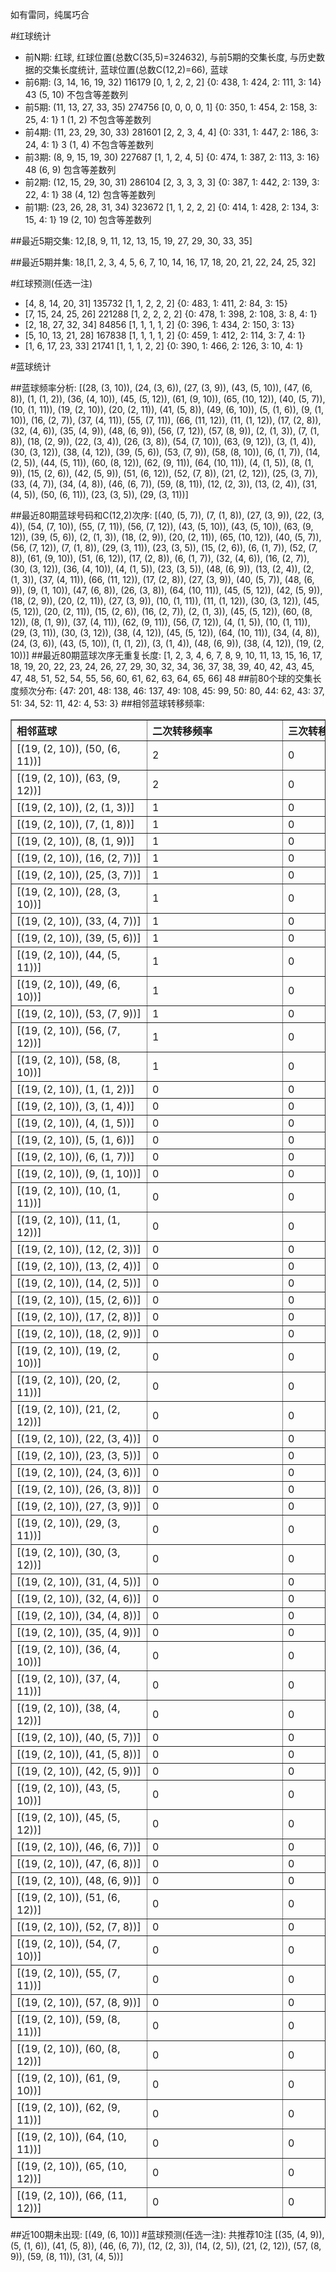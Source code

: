 <!-- 
.. title: 大乐透13132期(2013-11-11)数据分析报告
.. slug: dlott-13132-2013-11-11-report
.. date: 2013-11-12 08:00:00 UTC+08:00
.. tags: Lottery
.. link: 
.. description: 
.. type: text
-->

如有雷同，纯属巧合

<!-- TEASER_END-->

#红球统计

- 前N期: 红球, 红球位置(总数C(35,5)=324632), 与前5期的交集长度, 与历史数据的交集长度统计, 蓝球位置(总数C(12,2)=66), 蓝球
- 前6期: (3, 14, 16, 19, 32) 116179 [0, 1, 2, 2, 2] {0: 438, 1: 424, 2: 111, 3: 14} 43 (5, 10) 不包含等差数列
- 前5期: (11, 13, 27, 33, 35) 274756 [0, 0, 0, 0, 1] {0: 350, 1: 454, 2: 158, 3: 25, 4: 1} 1 (1, 2) 不包含等差数列
- 前4期: (11, 23, 29, 30, 33) 281601 [2, 2, 3, 4, 4] {0: 331, 1: 447, 2: 186, 3: 24, 4: 1} 3 (1, 4) 不包含等差数列
- 前3期: (8, 9, 15, 19, 30) 227687 [1, 1, 2, 4, 5] {0: 474, 1: 387, 2: 113, 3: 16} 48 (6, 9) 包含等差数列
- 前2期: (12, 15, 29, 30, 31) 286104 [2, 3, 3, 3, 3] {0: 387, 1: 442, 2: 139, 3: 22, 4: 1} 38 (4, 12) 包含等差数列
- 前1期: (23, 26, 28, 31, 34) 323672 [1, 1, 2, 2, 2] {0: 414, 1: 428, 2: 134, 3: 15, 4: 1} 19 (2, 10) 包含等差数列

##最近5期交集:
12,[8, 9, 11, 12, 13, 15, 19, 27, 29, 30, 33, 35]

##最近5期并集:
18,[1, 2, 3, 4, 5, 6, 7, 10, 14, 16, 17, 18, 20, 21, 22, 24, 25, 32]

#红球预测(任选一注)

- [4, 8, 14, 20, 31] 135732 [1, 1, 2, 2, 2] {0: 483, 1: 411, 2: 84, 3: 15}
- [7, 15, 24, 25, 26] 221288 [1, 2, 2, 2, 2] {0: 478, 1: 398, 2: 108, 3: 8, 4: 1}
- [2, 18, 27, 32, 34] 84856 [1, 1, 1, 1, 2] {0: 396, 1: 434, 2: 150, 3: 13}
- [5, 10, 13, 21, 28] 167838 [1, 1, 1, 1, 2] {0: 459, 1: 412, 2: 114, 3: 7, 4: 1}
- [1, 6, 17, 23, 33] 21741 [1, 1, 1, 2, 2] {0: 390, 1: 466, 2: 126, 3: 10, 4: 1}

#蓝球统计

##蓝球频率分析:
[(28, (3, 10)), (24, (3, 6)), (27, (3, 9)), (43, (5, 10)), (47, (6, 8)), (1, (1, 2)), (36, (4, 10)), (45, (5, 12)), (61, (9, 10)), (65, (10, 12)), (40, (5, 7)), (10, (1, 11)), (19, (2, 10)), (20, (2, 11)), (41, (5, 8)), (49, (6, 10)), (5, (1, 6)), (9, (1, 10)), (16, (2, 7)), (37, (4, 11)), (55, (7, 11)), (66, (11, 12)), (11, (1, 12)), (17, (2, 8)), (32, (4, 6)), (35, (4, 9)), (48, (6, 9)), (56, (7, 12)), (57, (8, 9)), (2, (1, 3)), (7, (1, 8)), (18, (2, 9)), (22, (3, 4)), (26, (3, 8)), (54, (7, 10)), (63, (9, 12)), (3, (1, 4)), (30, (3, 12)), (38, (4, 12)), (39, (5, 6)), (53, (7, 9)), (58, (8, 10)), (6, (1, 7)), (14, (2, 5)), (44, (5, 11)), (60, (8, 12)), (62, (9, 11)), (64, (10, 11)), (4, (1, 5)), (8, (1, 9)), (15, (2, 6)), (42, (5, 9)), (51, (6, 12)), (52, (7, 8)), (21, (2, 12)), (25, (3, 7)), (33, (4, 7)), (34, (4, 8)), (46, (6, 7)), (59, (8, 11)), (12, (2, 3)), (13, (2, 4)), (31, (4, 5)), (50, (6, 11)), (23, (3, 5)), (29, (3, 11))]

##最近80期蓝球号码和C(12,2)次序:
[(40, (5, 7)), (7, (1, 8)), (27, (3, 9)), (22, (3, 4)), (54, (7, 10)), (55, (7, 11)), (56, (7, 12)), (43, (5, 10)), (43, (5, 10)), (63, (9, 12)), (39, (5, 6)), (2, (1, 3)), (18, (2, 9)), (20, (2, 11)), (65, (10, 12)), (40, (5, 7)), (56, (7, 12)), (7, (1, 8)), (29, (3, 11)), (23, (3, 5)), (15, (2, 6)), (6, (1, 7)), (52, (7, 8)), (61, (9, 10)), (51, (6, 12)), (17, (2, 8)), (6, (1, 7)), (32, (4, 6)), (16, (2, 7)), (30, (3, 12)), (36, (4, 10)), (4, (1, 5)), (23, (3, 5)), (48, (6, 9)), (13, (2, 4)), (2, (1, 3)), (37, (4, 11)), (66, (11, 12)), (17, (2, 8)), (27, (3, 9)), (40, (5, 7)), (48, (6, 9)), (9, (1, 10)), (47, (6, 8)), (26, (3, 8)), (64, (10, 11)), (45, (5, 12)), (42, (5, 9)), (18, (2, 9)), (20, (2, 11)), (27, (3, 9)), (10, (1, 11)), (11, (1, 12)), (30, (3, 12)), (45, (5, 12)), (20, (2, 11)), (15, (2, 6)), (16, (2, 7)), (2, (1, 3)), (45, (5, 12)), (60, (8, 12)), (8, (1, 9)), (37, (4, 11)), (62, (9, 11)), (56, (7, 12)), (4, (1, 5)), (10, (1, 11)), (29, (3, 11)), (30, (3, 12)), (38, (4, 12)), (45, (5, 12)), (64, (10, 11)), (34, (4, 8)), (24, (3, 6)), (43, (5, 10)), (1, (1, 2)), (3, (1, 4)), (48, (6, 9)), (38, (4, 12)), (19, (2, 10))]
##最近80期蓝球次序无重复长度:
[1, 2, 3, 4, 6, 7, 8, 9, 10, 11, 13, 15, 16, 17, 18, 19, 20, 22, 23, 24, 26, 27, 29, 30, 32, 34, 36, 37, 38, 39, 40, 42, 43, 45, 47, 48, 51, 52, 54, 55, 56, 60, 61, 62, 63, 64, 65, 66] 48
##前80个球的交集长度频次分布:
{47: 201, 48: 138, 46: 137, 49: 108, 45: 99, 50: 80, 44: 62, 43: 37, 51: 34, 52: 11, 42: 4, 53: 3}
##相邻蓝球转移频率:
<table border="1" class="table table-striped dataframe">
  <thead>
    <tr style="text-align: left;">
      <th style="min-width: 200px;">相邻蓝球</th>
      <th style="min-width: 200px;">二次转移频率</th>
      <th style="min-width: 200px;">三次转移频率</th>
    </tr>
  </thead>
  <tbody>
    <tr>
      <td>  [(19, (2, 10)), (50, (6, 11))]</td>
      <td> 2</td>
      <td> 0</td>
    </tr>
    <tr>
      <td>  [(19, (2, 10)), (63, (9, 12))]</td>
      <td> 2</td>
      <td> 0</td>
    </tr>
    <tr>
      <td>    [(19, (2, 10)), (2, (1, 3))]</td>
      <td> 1</td>
      <td> 0</td>
    </tr>
    <tr>
      <td>    [(19, (2, 10)), (7, (1, 8))]</td>
      <td> 1</td>
      <td> 0</td>
    </tr>
    <tr>
      <td>    [(19, (2, 10)), (8, (1, 9))]</td>
      <td> 1</td>
      <td> 0</td>
    </tr>
    <tr>
      <td>   [(19, (2, 10)), (16, (2, 7))]</td>
      <td> 1</td>
      <td> 0</td>
    </tr>
    <tr>
      <td>   [(19, (2, 10)), (25, (3, 7))]</td>
      <td> 1</td>
      <td> 0</td>
    </tr>
    <tr>
      <td>  [(19, (2, 10)), (28, (3, 10))]</td>
      <td> 1</td>
      <td> 0</td>
    </tr>
    <tr>
      <td>   [(19, (2, 10)), (33, (4, 7))]</td>
      <td> 1</td>
      <td> 0</td>
    </tr>
    <tr>
      <td>   [(19, (2, 10)), (39, (5, 6))]</td>
      <td> 1</td>
      <td> 0</td>
    </tr>
    <tr>
      <td>  [(19, (2, 10)), (44, (5, 11))]</td>
      <td> 1</td>
      <td> 0</td>
    </tr>
    <tr>
      <td>  [(19, (2, 10)), (49, (6, 10))]</td>
      <td> 1</td>
      <td> 0</td>
    </tr>
    <tr>
      <td>   [(19, (2, 10)), (53, (7, 9))]</td>
      <td> 1</td>
      <td> 0</td>
    </tr>
    <tr>
      <td>  [(19, (2, 10)), (56, (7, 12))]</td>
      <td> 1</td>
      <td> 0</td>
    </tr>
    <tr>
      <td>  [(19, (2, 10)), (58, (8, 10))]</td>
      <td> 1</td>
      <td> 0</td>
    </tr>
    <tr>
      <td>    [(19, (2, 10)), (1, (1, 2))]</td>
      <td> 0</td>
      <td> 0</td>
    </tr>
    <tr>
      <td>    [(19, (2, 10)), (3, (1, 4))]</td>
      <td> 0</td>
      <td> 0</td>
    </tr>
    <tr>
      <td>    [(19, (2, 10)), (4, (1, 5))]</td>
      <td> 0</td>
      <td> 0</td>
    </tr>
    <tr>
      <td>    [(19, (2, 10)), (5, (1, 6))]</td>
      <td> 0</td>
      <td> 0</td>
    </tr>
    <tr>
      <td>    [(19, (2, 10)), (6, (1, 7))]</td>
      <td> 0</td>
      <td> 0</td>
    </tr>
    <tr>
      <td>   [(19, (2, 10)), (9, (1, 10))]</td>
      <td> 0</td>
      <td> 0</td>
    </tr>
    <tr>
      <td>  [(19, (2, 10)), (10, (1, 11))]</td>
      <td> 0</td>
      <td> 0</td>
    </tr>
    <tr>
      <td>  [(19, (2, 10)), (11, (1, 12))]</td>
      <td> 0</td>
      <td> 0</td>
    </tr>
    <tr>
      <td>   [(19, (2, 10)), (12, (2, 3))]</td>
      <td> 0</td>
      <td> 0</td>
    </tr>
    <tr>
      <td>   [(19, (2, 10)), (13, (2, 4))]</td>
      <td> 0</td>
      <td> 0</td>
    </tr>
    <tr>
      <td>   [(19, (2, 10)), (14, (2, 5))]</td>
      <td> 0</td>
      <td> 0</td>
    </tr>
    <tr>
      <td>   [(19, (2, 10)), (15, (2, 6))]</td>
      <td> 0</td>
      <td> 0</td>
    </tr>
    <tr>
      <td>   [(19, (2, 10)), (17, (2, 8))]</td>
      <td> 0</td>
      <td> 0</td>
    </tr>
    <tr>
      <td>   [(19, (2, 10)), (18, (2, 9))]</td>
      <td> 0</td>
      <td> 0</td>
    </tr>
    <tr>
      <td>  [(19, (2, 10)), (19, (2, 10))]</td>
      <td> 0</td>
      <td> 0</td>
    </tr>
    <tr>
      <td>  [(19, (2, 10)), (20, (2, 11))]</td>
      <td> 0</td>
      <td> 0</td>
    </tr>
    <tr>
      <td>  [(19, (2, 10)), (21, (2, 12))]</td>
      <td> 0</td>
      <td> 0</td>
    </tr>
    <tr>
      <td>   [(19, (2, 10)), (22, (3, 4))]</td>
      <td> 0</td>
      <td> 0</td>
    </tr>
    <tr>
      <td>   [(19, (2, 10)), (23, (3, 5))]</td>
      <td> 0</td>
      <td> 0</td>
    </tr>
    <tr>
      <td>   [(19, (2, 10)), (24, (3, 6))]</td>
      <td> 0</td>
      <td> 0</td>
    </tr>
    <tr>
      <td>   [(19, (2, 10)), (26, (3, 8))]</td>
      <td> 0</td>
      <td> 0</td>
    </tr>
    <tr>
      <td>   [(19, (2, 10)), (27, (3, 9))]</td>
      <td> 0</td>
      <td> 0</td>
    </tr>
    <tr>
      <td>  [(19, (2, 10)), (29, (3, 11))]</td>
      <td> 0</td>
      <td> 0</td>
    </tr>
    <tr>
      <td>  [(19, (2, 10)), (30, (3, 12))]</td>
      <td> 0</td>
      <td> 0</td>
    </tr>
    <tr>
      <td>   [(19, (2, 10)), (31, (4, 5))]</td>
      <td> 0</td>
      <td> 0</td>
    </tr>
    <tr>
      <td>   [(19, (2, 10)), (32, (4, 6))]</td>
      <td> 0</td>
      <td> 0</td>
    </tr>
    <tr>
      <td>   [(19, (2, 10)), (34, (4, 8))]</td>
      <td> 0</td>
      <td> 0</td>
    </tr>
    <tr>
      <td>   [(19, (2, 10)), (35, (4, 9))]</td>
      <td> 0</td>
      <td> 0</td>
    </tr>
    <tr>
      <td>  [(19, (2, 10)), (36, (4, 10))]</td>
      <td> 0</td>
      <td> 0</td>
    </tr>
    <tr>
      <td>  [(19, (2, 10)), (37, (4, 11))]</td>
      <td> 0</td>
      <td> 0</td>
    </tr>
    <tr>
      <td>  [(19, (2, 10)), (38, (4, 12))]</td>
      <td> 0</td>
      <td> 0</td>
    </tr>
    <tr>
      <td>   [(19, (2, 10)), (40, (5, 7))]</td>
      <td> 0</td>
      <td> 0</td>
    </tr>
    <tr>
      <td>   [(19, (2, 10)), (41, (5, 8))]</td>
      <td> 0</td>
      <td> 0</td>
    </tr>
    <tr>
      <td>   [(19, (2, 10)), (42, (5, 9))]</td>
      <td> 0</td>
      <td> 0</td>
    </tr>
    <tr>
      <td>  [(19, (2, 10)), (43, (5, 10))]</td>
      <td> 0</td>
      <td> 0</td>
    </tr>
    <tr>
      <td>  [(19, (2, 10)), (45, (5, 12))]</td>
      <td> 0</td>
      <td> 0</td>
    </tr>
    <tr>
      <td>   [(19, (2, 10)), (46, (6, 7))]</td>
      <td> 0</td>
      <td> 0</td>
    </tr>
    <tr>
      <td>   [(19, (2, 10)), (47, (6, 8))]</td>
      <td> 0</td>
      <td> 0</td>
    </tr>
    <tr>
      <td>   [(19, (2, 10)), (48, (6, 9))]</td>
      <td> 0</td>
      <td> 0</td>
    </tr>
    <tr>
      <td>  [(19, (2, 10)), (51, (6, 12))]</td>
      <td> 0</td>
      <td> 0</td>
    </tr>
    <tr>
      <td>   [(19, (2, 10)), (52, (7, 8))]</td>
      <td> 0</td>
      <td> 0</td>
    </tr>
    <tr>
      <td>  [(19, (2, 10)), (54, (7, 10))]</td>
      <td> 0</td>
      <td> 0</td>
    </tr>
    <tr>
      <td>  [(19, (2, 10)), (55, (7, 11))]</td>
      <td> 0</td>
      <td> 0</td>
    </tr>
    <tr>
      <td>   [(19, (2, 10)), (57, (8, 9))]</td>
      <td> 0</td>
      <td> 0</td>
    </tr>
    <tr>
      <td>  [(19, (2, 10)), (59, (8, 11))]</td>
      <td> 0</td>
      <td> 0</td>
    </tr>
    <tr>
      <td>  [(19, (2, 10)), (60, (8, 12))]</td>
      <td> 0</td>
      <td> 0</td>
    </tr>
    <tr>
      <td>  [(19, (2, 10)), (61, (9, 10))]</td>
      <td> 0</td>
      <td> 0</td>
    </tr>
    <tr>
      <td>  [(19, (2, 10)), (62, (9, 11))]</td>
      <td> 0</td>
      <td> 0</td>
    </tr>
    <tr>
      <td> [(19, (2, 10)), (64, (10, 11))]</td>
      <td> 0</td>
      <td> 0</td>
    </tr>
    <tr>
      <td> [(19, (2, 10)), (65, (10, 12))]</td>
      <td> 0</td>
      <td> 0</td>
    </tr>
    <tr>
      <td> [(19, (2, 10)), (66, (11, 12))]</td>
      <td> 0</td>
      <td> 0</td>
    </tr>
  </tbody>
</table>
##近100期未出现:
[(49, (6, 10))]
#蓝球预测(任选一注):
共推荐10注
[(35, (4, 9)), (5, (1, 6)), (41, (5, 8)), (46, (6, 7)), (12, (2, 3)), (14, (2, 5)), (21, (2, 12)), (57, (8, 9)), (59, (8, 11)), (31, (4, 5))]

